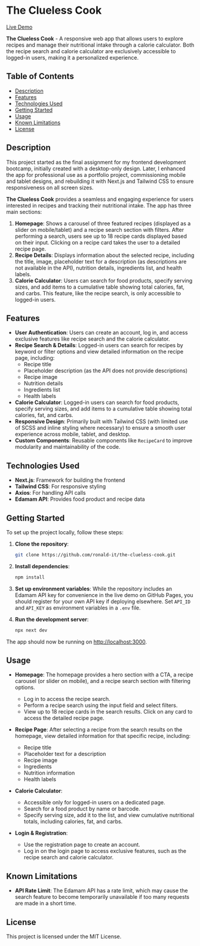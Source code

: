 # The Clueless Cook

[Live Demo](https://ronald-it.github.io/the-clueless-cook/)

**The Clueless Cook** - A responsive web app that allows users to explore recipes and manage their nutritional intake through a calorie calculator. Both the recipe search and calorie calculator are exclusively accessible to logged-in users, making it a personalized experience.

## Table of Contents

- [Description](#description)
- [Features](#features)
- [Technologies Used](#technologies-used)
- [Getting Started](#getting-started)
- [Usage](#usage)
- [Known Limitations](#known-limitations)
- [License](#license)

## Description

This project started as the final assignment for my frontend development bootcamp, initially created with a desktop-only design. Later, I enhanced the app for professional use as a portfolio project, commissioning mobile and tablet designs, and rebuilding it with Next.js and Tailwind CSS to ensure responsiveness on all screen sizes.

**The Clueless Cook** provides a seamless and engaging experience for users interested in recipes and tracking their nutritional intake. The app has three main sections:

1. **Homepage**: Shows a carousel of three featured recipes (displayed as a slider on mobile/tablet) and a recipe search section with filters. After performing a search, users see up to 18 recipe cards displayed based on their input. Clicking on a recipe card takes the user to a detailed recipe page.
2. **Recipe Details**: Displays information about the selected recipe, including the title, image, placeholder text for a description (as descriptions are not available in the API), nutrition details, ingredients list, and health labels.
3. **Calorie Calculator**: Users can search for food products, specify serving sizes, and add items to a cumulative table showing total calories, fat, and carbs. This feature, like the recipe search, is only accessible to logged-in users.

## Features

- **User Authentication**: Users can create an account, log in, and access exclusive features like recipe search and the calorie calculator.
- **Recipe Search & Details**: Logged-in users can search for recipes by keyword or filter options and view detailed information on the recipe page, including:
  - Recipe title
  - Placeholder description (as the API does not provide descriptions)
  - Recipe image
  - Nutrition details
  - Ingredients list
  - Health labels
- **Calorie Calculator**: Logged-in users can search for food products, specify serving sizes, and add items to a cumulative table showing total calories, fat, and carbs.
- **Responsive Design**: Primarily built with Tailwind CSS (with limited use of SCSS and inline styling where necessary) to ensure a smooth user experience across mobile, tablet, and desktop.
- **Custom Components**: Reusable components like `RecipeCard` to improve modularity and maintainability of the code.

## Technologies Used

- **Next.js**: Framework for building the frontend
- **Tailwind CSS**: For responsive styling
- **Axios**: For handling API calls
- **Edamam API**: Provides food product and recipe data

## Getting Started

To set up the project locally, follow these steps:

1. **Clone the repository**:

   ```bash
   git clone https://github.com/ronald-it/the-clueless-cook.git
   ```

2. **Install dependencies**:

   ```bash
   npm install
   ```

3. **Set up environment variables**: While the repository includes an Edamam API key for convenience in the live demo on GitHub Pages, you should register for your own API key if deploying elsewhere. Set `API_ID` and `API_KEY` as environment variables in a `.env` file.

4. **Run the development server**:
   ```bash
   npx next dev
   ```

The app should now be running on [http://localhost:3000](http://localhost:3000).

## Usage

- **Homepage**: The homepage provides a hero section with a CTA, a recipe carousel (or slider on mobile), and a recipe search section with filtering options.
  - Log in to access the recipe search.
  - Perform a recipe search using the input field and select filters.
  - View up to 18 recipe cards in the search results. Click on any card to access the detailed recipe page.

- **Recipe Page**: After selecting a recipe from the search results on the homepage, view detailed information for that specific recipe, including:
  - Recipe title
  - Placeholder text for a description
  - Recipe image
  - Ingredients
  - Nutrition information
  - Health labels

- **Calorie Calculator**:
  - Accessible only for logged-in users on a dedicated page.
  - Search for a food product by name or barcode.
  - Specify serving size, add it to the list, and view cumulative nutritional totals, including calories, fat, and carbs.

- **Login & Registration**:
  - Use the registration page to create an account.
  - Log in on the login page to access exclusive features, such as the recipe search and calorie calculator.

## Known Limitations

- **API Rate Limit**: The Edamam API has a rate limit, which may cause the search feature to become temporarily unavailable if too many requests are made in a short time.

## License

This project is licensed under the MIT License.